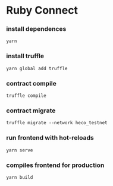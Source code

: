 # Ruby Connect

### install dependences
```
yarn
```

### install truffle
```
yarn global add truffle
```

### contract compile
```
truffle compile
```

### contract migrate
```
truffle migrate --network heco_testnet
```

### run frontend  with hot-reloads
```
yarn serve
```

### compiles frontend for production
```
yarn build
```
